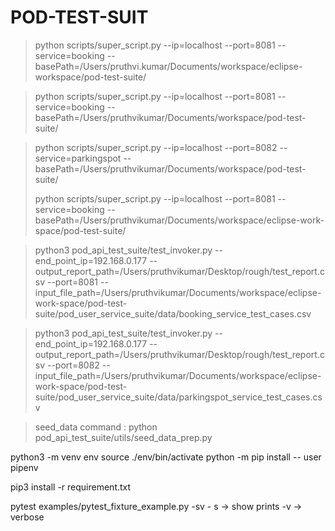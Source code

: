 # POD-TEST-SUIT

> python scripts/super_script.py --ip=localhost --port=8081 --service=booking --basePath=/Users/pruthvi.kumar/Documents/workspace/eclipse-workspace/pod-test-suite/

> python scripts/super_script.py --ip=localhost --port=8081 --service=booking --basePath=/Users/pruthvikumar/Documents/workspace/pod-test-suite/

> python scripts/super_script.py --ip=localhost --port=8082 --service=parkingspot --basePath=/Users/pruthvikumar/Documents/workspace/pod-test-suite/
>
> python scripts/super_script.py --ip=localhost --port=8081 --service=booking --basePath=/Users/pruthvikumar/Documents/workspace/eclipse-work-space/pod-test-suite/


> python3 pod_api_test_suite/test_invoker.py --end_point_ip=192.168.0.177 --output_report_path=/Users/pruthvikumar/Desktop/rough/test_report.csv --port=8081 --input_file_path=/Users/pruthvikumar/Documents/workspace/eclipse-work-space/pod-test-suite/pod_user_service_suite/data/booking_service_test_cases.csv 

> python3 pod_api_test_suite/test_invoker.py --end_point_ip=192.168.0.177 --output_report_path=/Users/pruthvikumar/Desktop/rough/test_report.csv --port=8082 --input_file_path=/Users/pruthvikumar/Documents/workspace/eclipse-work-space/pod-test-suite/pod_user_service_suite/data/parkingspot_service_test_cases.csv

> seed_data command :  python pod_api_test_suite/utils/seed_data_prep.py
>
python3 -m venv env
source ./env/bin/activate
python -m pip install -- user pipenv

pip3 install -r requirement.txt


pytest examples/pytest_fixture_example.py -sv
        - s -> show prints
        -v  -> verbose
